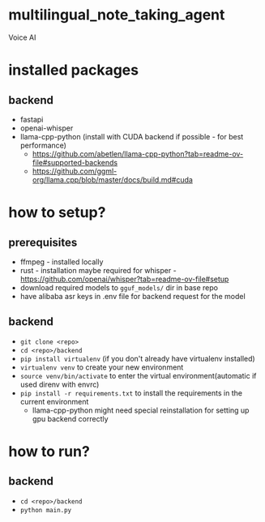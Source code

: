 # multilingual_note_taking_agent
Voice AI

# installed packages

## backend
- fastapi
- openai-whisper
- llama-cpp-python (install with CUDA backend if possible - for best performance)
    - https://github.com/abetlen/llama-cpp-python?tab=readme-ov-file#supported-backends
    - https://github.com/ggml-org/llama.cpp/blob/master/docs/build.md#cuda

# how to setup?

## prerequisites
- ffmpeg - installed locally
- rust - installation maybe required for whisper - https://github.com/openai/whisper?tab=readme-ov-file#setup
- download required models to `gguf_models/` dir in base repo
- have alibaba asr keys in .env file for backend request for the model

## backend
- `git clone <repo>`
- `cd <repo>/backend`
- `pip install virtualenv` (if you don't already have virtualenv installed)
- `virtualenv venv` to create your new environment
- `source venv/bin/activate` to enter the virtual environment(automatic if used direnv with envrc)
- `pip install -r requirements.txt` to install the requirements in the current environment
    - llama-cpp-python might need special reinstallation for setting up gpu backend correctly

# how to run?

## backend
- `cd <repo>/backend`
- `python main.py`
